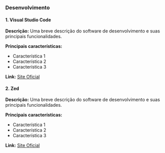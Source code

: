 ### Desenvolvimento

#### 1. Visual Studio Code

**Descrição:** Uma breve descrição do software de desenvolvimento e suas principais funcionalidades.

**Principais características:**

- Característica 1
- Característica 2
- Característica 3

**Link:** [Site Oficial](#)

#### 2. Zed

**Descrição:** Uma breve descrição do software de desenvolvimento e suas principais funcionalidades.

**Principais características:**

- Característica 1
- Característica 2
- Característica 3

**Link:** [Site Oficial](#)
